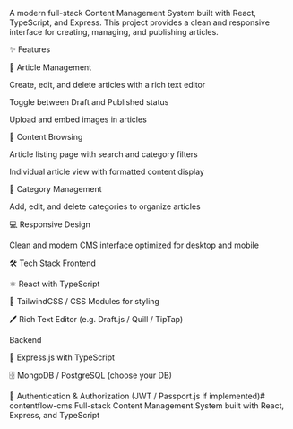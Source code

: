 A modern full-stack Content Management System built with React, TypeScript, and Express.
This project provides a clean and responsive interface for creating, managing, and publishing articles.

✨ Features

📝 Article Management

Create, edit, and delete articles with a rich text editor

Toggle between Draft and Published status

Upload and embed images in articles

📑 Content Browsing

Article listing page with search and category filters

Individual article view with formatted content display

📂 Category Management

Add, edit, and delete categories to organize articles

💻 Responsive Design

Clean and modern CMS interface optimized for desktop and mobile

🛠️ Tech Stack
Frontend

⚛️ React with TypeScript

🎨 TailwindCSS / CSS Modules for styling

🖊️ Rich Text Editor (e.g. Draft.js / Quill / TipTap)

Backend

🚀 Express.js with TypeScript

🗄️ MongoDB / PostgreSQL (choose your DB)

🔐 Authentication & Authorization (JWT / Passport.js if implemented)# contentflow-cms
Full-stack Content Management System built with React, Express, and TypeScript
